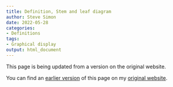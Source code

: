 ```yaml
---
title: Definition, Stem and leaf diagram
author: Steve Simon
date: 2022-05-28
categories:
- Definitions
tags:
- Graphical display
output: html_document
---
```


This page is being updated from a version on the original website.

<!---More--->

You can find an [earlier version][sim1] of this page on my [original website][sim2].

[sim1]: http://www.pmean.com/definitions/stem.htm
[sim2]: http://www.pmean.com/original_site.html
